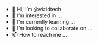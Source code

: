 - 👋 Hi, I’m @vizidtech
- 👀 I’m interested in ...
- 🌱 I’m currently learning ...
- 💞️ I’m looking to collaborate on ...
- 📫 How to reach me ...

<!---
vizidtech/vizidtech is a ✨ special ✨ repository because its `README.md` (this file) appears on your GitHub profile.
You can click the Preview link to take a look at your changes.
--->
